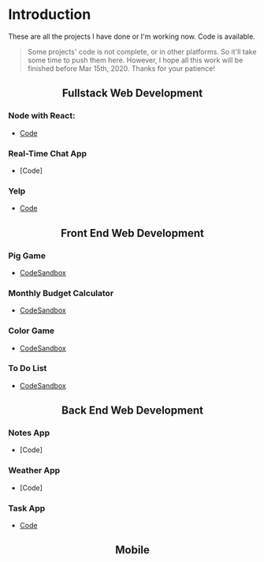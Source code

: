 # Introduction

These are all the projects I have done or I'm working now. Code is available.

> Some projects' code is not complete, or in other platforms. So it'll take some time to push them here. However, I hope all this work will be finished before Mar 15th, 2020. Thanks for your patience!

<div align="center">

## Fullstack Web Development

</div>

### Node with React: 
- [Code](https://github.com/YiranSunn/emailFeedback)

### Real-Time Chat App
- [Code]

### Yelp
- [Code](https://github.com/YiranSunn/Yelpwebdev)





<div align="center">

## Front End Web Development

</div>

### Pig Game

- [CodeSandbox](https://codesandbox.io/s/project-pig-game-2ekg7)

### Monthly Budget Calculator

- [CodeSandbox](https://codesandbox.io/s/project-monthly-budget-calculator-26f32)

### Color Game

- [CodeSandbox](https://codesandbox.io/s/project-color-game-wesq0)

### To Do List

- [CodeSandbox](https://codesandbox.io/s/project-to-do-list-r751r)





<div align="center">

## Back End Web Development

</div>

### Notes App
- [Code]

### Weather App
- [Code]

### Task App
- [Code](https://github.com/YiranSunn/Task-App)





<div align="center">

## Mobile

</div>



